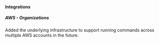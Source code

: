 
#### Integrations

##### AWS - Organizations

Added the underlying infrastructure to support running commands across multiple AWS accounts in the future.

